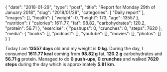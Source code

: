 {
    "date": "2018-01-29",
    "type": "post",
    "title": "Report for Monday 29th of January 2018",
    "slug": "2018\/01\/29",
    "categories": [
        "Daily report"
    ],
    "images": [],
    "health": {
        "weight": 0,
        "height": 173,
        "age": 13557
    },
    "nutrition": {
        "calories": 1611.77,
        "fat": 98.82,
        "carbohydrates": 120.2,
        "protein": 56.71
    },
    "exercise": {
        "pushups": 0,
        "crunches": 0,
        "steps": 7620
    },
    "media": {
        "books": [],
        "podcast": [],
        "youtube": [],
        "movies": [],
        "photos": []
    }
}

Today I am <strong>13557 days</strong> old and my weight is <strong>0 kg</strong>. During the day, I consumed <strong>1611.77 kcal</strong> coming from <strong>98.82 g</strong> fat, <strong>120.2 g</strong> carbohydrates and <strong>56.71 g</strong> protein. Managed to do <strong>0 push-ups</strong>, <strong>0 crunches</strong> and walked <strong>7620 steps</strong> during the day which is approximately <strong>5.81 km</strong>.